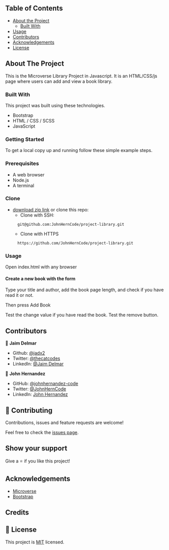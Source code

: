 <!-- TABLE OF CONTENTS -->
## Table of Contents

* [About the Project](#about-the-project)
  * [Built With](#built-with)
* [Usage](#usage)
* [Contributors](#contributors)
* [Acknowledgements](#acknowledgements)
* [License](#license)

<!-- ABOUT THE PROJECT -->
## About The Project

This is the Microverse Library Project in Javascript. 
It is an HTML/CSS/js page where users can add and view a book library.

### Built With
This project was built using these technologies.
* Bootstrap
* HTML / CSS / SCSS
* JavaScript

### Getting Started

To get a local copy up and running follow these simple example steps.

### Prerequisites

- A web browser
- Node.js
- A terminal


### Clone
* [download zip link](https://github.com/JohnHernCode/project-library/archive/refs/heads/develop.zip) or clone this repo:
  - Clone with SSH:
  ```
    git@github.com:JohnHernCode/project-library.git
  ```
  - Clone with HTTPS
  ```
    https://github.com/JohnHernCode/project-library.git

### Usage

Open index.html with any browser

#### Create a new book with the form

Type your title and author, add the book page length, and check if you have read it or not. 

Then press Add Book

Test the change value if you have read the book.
Test the remove button.

<!-- CONTACT -->
## Contributors

👤 **Jaim Delmar**

- Github: [@jadx2](https://github.com/jadx2/)
- Twitter: [@thecatcodes](https://twitter.com/thecatcodes)
- LinkedIn: [@Jaim Delmar](https://www.linkedin.com/in/jaimdelmar/) 

👤 **John Hernandez**

- GitHub: [@johnhernandez-code](https://github.com/johnhernandez-code)
- Twitter: [@JohnHernCode](https://twitter.com/JohnHernCode)
- LinkedIn: [John Hernandez](https://www.linkedin.com/in/john-hernandez-56a7821b8/) 

## :handshake: Contributing

Contributions, issues and feature requests are welcome!

Feel free to check the [issues page](https://github.com/JohnHernCode/project-library/issues).

## Show your support

Give a :star: if you like this project!


<!-- ACKNOWLEDGEMENTS -->
## Acknowledgements
* [Microverse](https://www.microverse.org/)
* [Bootstrap](https://getbootstrap.com/)

## Credits


## 📝 License

This project is [MIT](https://opensource.org/licenses/MIT) licensed.

